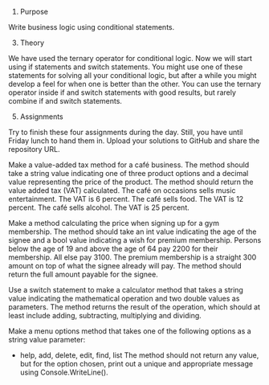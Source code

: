 1. Purpose
   
Write business logic using conditional statements.

3. Theory
   
We have used the ternary operator for conditional logic. Now we will start
using if statements and switch statements. You might use one of these
statements for solving all your conditional logic, but after a while you
might develop a feel for when one is better than the other. You can use the
ternary operator inside if and switch statements with good results, but
rarely combine if and switch statements.

5. Assignments
   
Try to finish these four assignments during the day. Still, you have until
Friday lunch to hand them in. Upload your solutions to GitHub and share
the repository URL.
  
Make a value-added tax method for a café business. The method should
take a string value indicating one of three product options and a decimal
value representing the price of the product. The method should return the
value added tax (VAT) calculated.
The café on occasions sells music entertainment. The VAT is 6 percent.
The café sells food. The VAT is 12 percent.
The café sells alcohol. The VAT is 25 percent.

Make a method calculating the price when signing up for a gym
membership. The method should take an int value indicating the age of
the signee and a bool value indicating a wish for premium membership.
Persons below the age of 19 and above the age of 64 pay 2200 for their
membership. All else pay 3100. The premium membership is a straight 300
amount on top of what the signee already will pay. The method should
return the full amount payable for the signee.

Use a switch statement to make a calculator method that takes a string
value indicating the mathematical operation and two double values as
parameters. The method returns the result of the operation, which should
at least include adding, subtracting, multiplying and dividing.

Make a menu options method that takes one of the following options as a
string value parameter:
- help, add, delete, edit, find, list
The method should not return any value, but for the option chosen, print
out a unique and appropriate message using Console.WriteLine().

